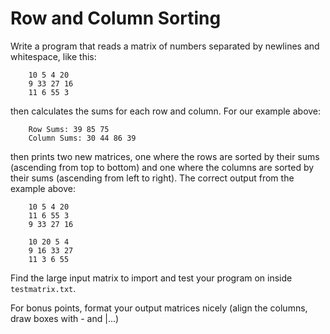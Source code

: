 Row and Column Sorting
========================

Write a program that reads a matrix of numbers separated by newlines and whitespace, like this:

		10 5 4 20
		9 33 27 16
		11 6 55 3

then calculates the sums for each row and column. For our example above:


		Row Sums: 39 85 75
		Column Sums: 30 44 86 39

then prints two new matrices, one where the rows are sorted by their sums (ascending from top to bottom) and one where the columns are sorted by their sums (ascending from left to right). The correct output from the example above:

		10 5 4 20
		11 6 55 3
		9 33 27 16
		
		10 20 5 4
		9 16 33 27
		11 3 6 55


Find the large input matrix to import and test your program on inside `testmatrix.txt`.

For bonus points, format your output matrices nicely (align the columns, draw boxes with - and |...)